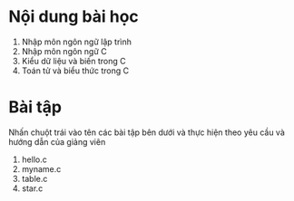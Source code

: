 # Nội dung bài học
1. Nhập môn ngôn ngữ lập trình <br>
2. Nhập môn ngôn ngữ C <br>
3. Kiểu dữ liệu và biến trong C <br>
4. Toán tử và biểu thức trong C <br>
# Bài tập
Nhấn chuột trái vào tên các bài tập bên dưới và thực hiện theo yêu cầu và hướng dẫn của giảng viên <br>
1. <a src="https://github.com/TranNgocMinh/Intro-C/blob/main/hello.c">hello.c</a> <br>
2. <a src="https://github.com/TranNgocMinh/Intro-C/blob/main/myname.c">myname.c</a> <br>
3. <a src="https://github.com/TranNgocMinh/Intro-C/blob/main/table.c">table.c</a> <br>
4. <a src="https://github.com/TranNgocMinh/Intro-C/blob/main/star.c">star.c </a>

